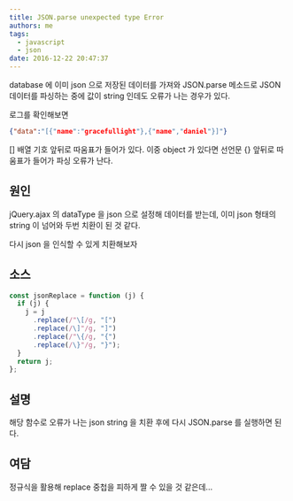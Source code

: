 ```yaml
---
title: JSON.parse unexpected type Error
authors: me
tags:
  - javascript
  - json
date: 2016-12-22 20:47:37
---
```


database 에 이미 json 으로 저장된 데이터를 가져와 JSON.parse 메소드로 JSON 데이터를 파싱하는 중에 값이 string 인데도 오류가 나는 경우가 있다.

로그를 확인해보면

```json
{"data":"[{"name":"gracefullight"},{"name","daniel"}]"}
```

[] 배열 기호 앞뒤로 따움표가 들어가 있다.
이중 object 가 있다면 선언문 {} 앞뒤로 따움표가 들어가 파싱 오류가 난다.

## 원인

jQuery.ajax 의 dataType 을 json 으로 설정해 데이터를 받는데, 이미 json 형태의 string 이 넘어와 두번 치환이 된 것 같다.

다시 json 을 인식할 수 있게 치환해보자

## 소스

```js
const jsonReplace = function (j) {
  if (j) {
    j = j
      .replace(/"\[/g, "[")
      .replace(/\]"/g, "]")
      .replace(/"\{/g, "{")
      .replace(/\}"/g, "}");
  }
  return j;
};
```

## 설명

해당 함수로 오류가 나는 json string 을 치환 후에 다시 JSON.parse 를 실행하면 된다.

## 여담

정규식을 활용해 replace 중첩을 피하게 짤 수 있을 것 같은데...
